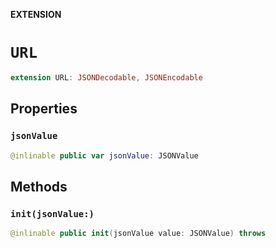 **EXTENSION**

# `URL`
```swift
extension URL: JSONDecodable, JSONEncodable
```

## Properties
### `jsonValue`

```swift
@inlinable public var jsonValue: JSONValue
```

## Methods
### `init(jsonValue:)`

```swift
@inlinable public init(jsonValue value: JSONValue) throws
```
